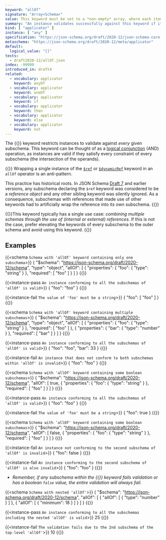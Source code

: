 ```yaml
---
keyword: "allOf"
signature: "Array<Schema>"
value: This keyword must be set to a *non-empty* array, where each item is a valid JSON Schema
summary: "An instance validates successfully against this keyword if it validates successfully against all schemas defined by this keyword's value."
kind: [ "applicator" ]
instance: [ "any" ]
specification: "https://json-schema.org/draft/2020-12/json-schema-core.html#section-10.2.1.1"
metaschema: "https://json-schema.org/draft/2020-12/meta/applicator"
default:
  logical_value: "[]"
tests:
  - draft2020-12/allOf.json
index: -99999
introduced_in: draft4
related:
  - vocabulary: applicator
    keyword: anyOf
  - vocabulary: applicator
    keyword: oneOf
  - vocabulary: applicator
    keyword: if
  - vocabulary: applicator
    keyword: then
  - vocabulary: applicator
    keyword: else
  - vocabulary: applicator
    keyword: not
---
```


The {{<link keyword="allOf" vocabulary="applicator">}} keyword restricts
instances to validate against _every_ given subschema. This keyword can be
thought of as a [logical
conjunction](https://en.wikipedia.org/wiki/Logical_conjunction) (AND)
operation, as instances are valid if they satisfy every constraint of every
subschema (the intersection of the operands).

{{<common-pitfall>}} Wrapping a single instance of the [`$ref`](../../core/ref)
or [`$dynamicRef`](../../core/dynamicref) keyword in an `allOf` operator is an
anti-pattern.

This practice has historical roots. In JSON Schema [Draft 7](/draft7) and
earlier versions, any subschema declaring the `$ref` keyword was considered to
be a _reference object_ and any other sibling keyword was silently ignored. As
a consequence, subschemas with references that made use of other keywords had
to artificially wrap the reference into its own subschema.
{{</common-pitfall>}}

{{<best-practice>}}This keyword typically has a single use case: _combining
multiple schemas through the use of (internal or external) references_. If this
is not the case, prefer elevating the keywords of every subschema to the outer
schema and avoid using this keyword.  {{</best-practice>}}

## Examples

{{<schema `Schema with 'allOf' keyword containing only one subschema`>}}
{
  "$schema": "https://json-schema.org/draft/2020-12/schema",
  "type": "object",
  "allOf": [
    {
      "properties": {
        "foo": { "type": "string" }
      },
      "required": [ "foo" ]
    }
  ]
}
{{</schema>}}

{{<instance-pass `An instance conforming to all the subschemas of 'allOf' is valid`>}}
{ "foo": "foo" }
{{</instance-pass>}}

{{<instance-fail `The value of 'foo' must be a string`>}}
{ "foo": [ "foo" ] }
{{</instance-fail>}}

{{<schema `Schema with 'allOf' keyword containing multiple subschemas`>}}
{
  "$schema": "https://json-schema.org/draft/2020-12/schema",
  "type": "object",
  "allOf": [
    {
      "properties": {
        "foo": { "type": "string" }
      },
      "required": [ "foo" ]
    },
    {
      "properties": {
        "bar": { "type": "number" }
      },
      "required": [ "bar" ]
    }
  ]
}
{{</schema>}}

{{<instance-pass `An instance conforming to all the subschemas of 'allOf' is valid`>}}
{ "foo": "foo", "bar": 33 }
{{</instance-pass>}}

{{<instance-fail `An instance that does not conform to both subschemas within 'allOf' is invalid`>}}
{ "foo": "foo" }
{{</instance-fail>}}

{{<schema `Schema with 'allOf' keyword containing some boolean subschemas`>}}
{
  "$schema": "https://json-schema.org/draft/2020-12/schema",
  "allOf": [
    true,
    {
      "properties": {
        "foo": { "type": "string" }
      },
      "required": [ "foo" ]
    }
  ]
}
{{</schema>}}

{{<instance-pass `An instance conforming to all the subschemas of 'allOf' is valid`>}}
{ "foo": "foo" }
{{</instance-pass>}}

{{<instance-fail `The value of 'foo' must be a string`>}}
{ "foo": true }
{{</instance-fail>}}

{{<schema `Schema with 'allOf' keyword containing some boolean subschemas`>}}
{
  "$schema": "https://json-schema.org/draft/2020-12/schema",
  "allOf": [
    false,
    {
      "properties": {
        "foo": { "type": "string" }
      },
      "required": [ "foo" ]
    }
  ]
}
{{</schema>}}

{{<instance-fail `An instance not conforming to the second subschema of 'allOf' is invalid`>}}
{ "foo": false }
{{</instance-fail>}}

{{<instance-fail `An instance conforming to the second subschema of 'allOf' is also invalid`>}}
{ "foo": "foo" }
{{</instance-fail>}}
* _Remember, if any subschema within the {{<link keyword="allOf" vocabulary="applicator">}} keyword fails validation or has a boolean `false` value, the entire validation will always fail._

{{<schema `Schema with nested 'allOf'`>}}
{
  "$schema": "https://json-schema.org/draft/2020-12/schema",
  "allOf": [
    {
      "allOf": [
        { "type": "number" }
      ]
    },
    {
      "allOf": [
        { "minimum": 18 }
      ]
    }
  ]
}
{{</schema>}}

{{<instance-pass `An instance conforming to all the subschemas including the nested 'allOf' is valid`>}}
25
{{</instance-pass>}}

{{<instance-fail `The validation fails due to the 2nd subschema of the top-level 'allOf'`>}}
10
{{</instance-fail>}}
